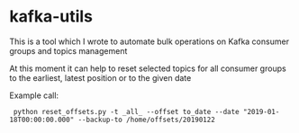 # kafka-utils

This is a tool which I wrote to automate bulk operations on Kafka consumer groups and topics management

At this moment it can help to reset selected topics for all consumer groups to the earliest, latest position or to the given date

Example call:

```
 python reset_offsets.py -t _all_ --offset to_date --date "2019-01-18T00:00:00.000" --backup-to /home/offsets/20190122
```


